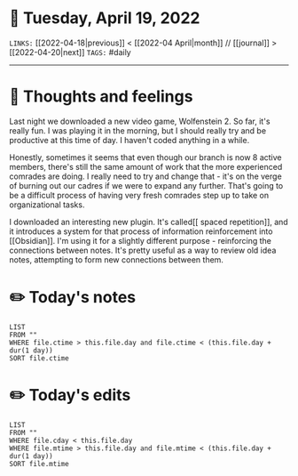 # 📅 Tuesday, April 19, 2022
`LINKS:` [[2022-04-18|previous]] < [[2022-04 April|month]] // [[journal]] > [[2022-04-20|next]] 
`TAGS:` #daily

---
# 💭 Thoughts and feelings
Last night we downloaded a new video game, Wolfenstein 2. So far, it's really fun. I was playing it in the morning, but I should really try and be productive at this time of day. I haven't coded anything in a while. 

Honestly, sometimes it seems that even though our branch is now 8 active members, there's still the same amount of work that the more experienced comrades are doing. I really need to try and change that - it's on the verge of burning out our cadres if we were to expand any further. That's going to be a difficult process of having very fresh comrades step up to take on organizational tasks. 

I downloaded an interesting new plugin. It's called[[ spaced repetition]], and it introduces a system for that process of information reinforcement into [[Obsidian]]. I'm using it for a slightly different purpose - reinforcing the connections between notes. It's pretty useful as a way to review old idea notes, attempting to form new connections between them. 

# ✏️ Today's notes
```dataview
LIST 
FROM ""
WHERE file.ctime > this.file.day and file.ctime < (this.file.day + dur(1 day))
SORT file.ctime
```
# ✏️ Today's edits
```dataview
LIST
FROM ""
WHERE file.cday < this.file.day
WHERE file.mtime > this.file.day and file.mtime < (this.file.day + dur(1 day))
SORT file.mtime
```